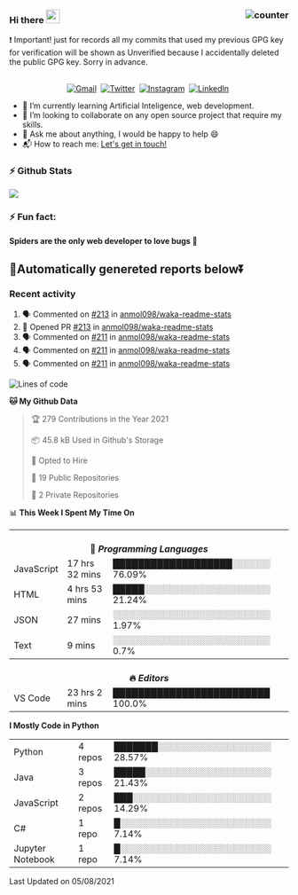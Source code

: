 ### Hi there <img src="https://raw.githubusercontent.com/soumyadip007/soumyadip007/master/Hi.gif" width="25px"> <img src="https://komarev.com/ghpvc/?username=Mitrajit&color=brightgreen" alt="counter" align="right"/>
:exclamation: Important! just for records all my commits that used my previous GPG key for verification will be shown as Unverified because I accidentally deleted the public GPG key. Sorry in advance.
<p align="center">
<br>
<a href="mailto:chandra.rupam@gmail.com?subject=Hi Mitrajit"><img src="https://img.shields.io/badge/gmail-%23D14836.svg?&style=for-the-badge&logo=gmail&logoColor=white" alt="Gmail"/></a>&nbsp;
<a href="http://bit.ly/Mitrajit_twt"><img src="https://img.shields.io/badge/twitter-%231DA1F2.svg?&style=for-the-badge&logo=twitter&logoColor=white" alt="Twitter" /></a>&nbsp;
<a href="http://bit.ly/Mitrajit_insta"><img src="https://img.shields.io/badge/instagram-%23E4405F.svg?&style=for-the-badge&logo=instagram&logoColor=white" alt="Instagram" /></a>&nbsp;
<a href="http://bit.ly/Mitrajit_ln"><img src="https://img.shields.io/badge/linkedin-%230077B5.svg?&style=for-the-badge&logo=linkedin&logoColor=white" alt="LinkedIn" /></a>&nbsp;
<!--<a href="https://kkvanonymous.github.io/"><img alt="Website" src="https://img.shields.io/website?style=for-the-badge&up_message=portfolio&url=https%3A%2F%2Fkkvanonymous.github.io%2F"></a>-->
</p>

<!-- - 🔭 I’m currently working on ...-->

- 🌱 I’m currently learning Artificial Inteligence, web development.
- 👯 I’m looking to collaborate on any open source project that require my skills.<!-- - 🤔 I’m looking for help with ... -->
- 💬 Ask me about anything, I would be happy to help 😄
- 📬 How to reach me: [Let's get in touch!](mailto:chandra.rupam@gmail.com)
### ⚡ Github Stats
<!-- <img align="left" src="https://github-readme-stats.sumanth-talluri.vercel.app/api?username=Mitrajit&show_icons=true&title_color=fff&icon_color=79ff97&text_color=efefef&bg_color=24292e" alt="Mitrajit's Gitstats" width="60%"> -->
![](https://github-readme-stats.sumanth-talluri.vercel.app/api?username=Mitrajit&show_icons=true&title_color=fff&icon_color=79ff97&text_color=efefef&bg_color=24292e)
<!-- <img src="https://github-readme-stats.sumanth-talluri.vercel.app/api/top-langs/?username=Mitrajit&show_icons=true&hide_border=true&theme=radical" width="37%" alt="Mitrajit's Top Languages"> -->

### ⚡ Fun fact: 
#### Spiders are the only web developer to love bugs :bug:
## 🤖Automatically genereted reports below⏬
### Recent activity
<!--START_SECTION:activity-->
1. 🗣 Commented on [#213](https://github.com/anmol098/waka-readme-stats/issues/213) in [anmol098/waka-readme-stats](https://github.com/anmol098/waka-readme-stats)
2. 💪 Opened PR [#213](https://github.com/anmol098/waka-readme-stats/pull/213) in [anmol098/waka-readme-stats](https://github.com/anmol098/waka-readme-stats)
3. 🗣 Commented on [#211](https://github.com/anmol098/waka-readme-stats/issues/211) in [anmol098/waka-readme-stats](https://github.com/anmol098/waka-readme-stats)
4. 🗣 Commented on [#211](https://github.com/anmol098/waka-readme-stats/issues/211) in [anmol098/waka-readme-stats](https://github.com/anmol098/waka-readme-stats)
5. 🗣 Commented on [#211](https://github.com/anmol098/waka-readme-stats/issues/211) in [anmol098/waka-readme-stats](https://github.com/anmol098/waka-readme-stats)
<!--END_SECTION:activity-->

<!--START_SECTION:waka-->
![Lines of code](https://img.shields.io/badge/From%20Hello%20World%20I%27ve%20Written-97556%20lines%20of%20code-blue)

**🐱 My Github Data** 

> 🏆 279 Contributions in the Year 2021
 > 
> 📦 45.8 kB Used in Github's Storage 
 > 
> 💼 Opted to Hire
 > 
> 📜 19 Public Repositories 
 > 
> 🔑 2 Private Repositories  
 > 
📊 **This Week I Spent My Time On** 

<table>
<tr><th colspan="3"><br>💬 <i>Programming Languages</i></th></tr> 
  <tr><td>JavaScript</td><td>17 hrs 32 mins</td><td>███████████████████░░░░░░   76.09%</td></tr> 
  <tr><td>HTML</td><td>4 hrs 53 mins</td><td>█████░░░░░░░░░░░░░░░░░░░░   21.24%</td></tr> 
  <tr><td>JSON</td><td>27 mins</td><td>░░░░░░░░░░░░░░░░░░░░░░░░░   1.97%</td></tr> 
  <tr><td>Text</td><td>9 mins</td><td>░░░░░░░░░░░░░░░░░░░░░░░░░   0.7%</td></tr>

<tr><th colspan="3"><br>🔥 <i>Editors</i></th></tr> 
  <tr><td>VS Code</td><td>23 hrs 2 mins</td><td>█████████████████████████   100.0%</td></tr>

</table>

**I Mostly Code in Python** 

<table>
  <tr><td>Python</td><td>4 repos</td><td>███████░░░░░░░░░░░░░░░░░░   28.57%</td></tr> 
  <tr><td>Java</td><td>3 repos</td><td>█████░░░░░░░░░░░░░░░░░░░░   21.43%</td></tr> 
  <tr><td>JavaScript</td><td>2 repos</td><td>███░░░░░░░░░░░░░░░░░░░░░░   14.29%</td></tr> 
  <tr><td>C#</td><td>1 repo</td><td>█░░░░░░░░░░░░░░░░░░░░░░░░   7.14%</td></tr> 
  <tr><td>Jupyter Notebook</td><td>1 repo</td><td>█░░░░░░░░░░░░░░░░░░░░░░░░   7.14%</td></tr>
</table>



 Last Updated on 05/08/2021
<!--END_SECTION:waka-->
